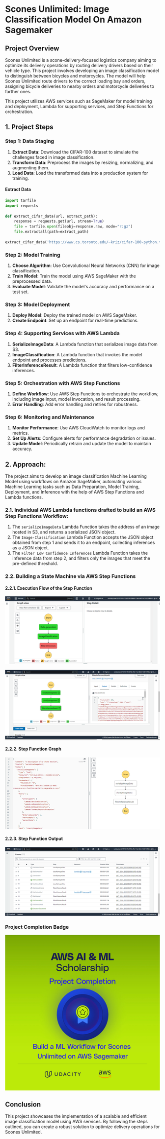 # Scones Unlimited: Image Classification Model On Amazon Sagemaker

## Project Overview

Scones Unlimited is a scone-delivery-focused logistics company aiming to optimize its delivery operations by routing delivery drivers based on their vehicle type. This project involves developing an image classification model to distinguish between bicycles and motorcycles. The model will help Scones Unlimited route drivers to the correct loading bay and orders, assigning bicycle deliveries to nearby orders and motorcycle deliveries to farther ones.

This project utilizes AWS services such as SageMaker for model training and deployment, Lambda for supporting services, and Step Functions for orchestration.

## 1. Project Steps

### Step 1: Data Staging

1. **Extract Data**: Download the CIFAR-100 dataset to simulate the challenges faced in image classification.
2. **Transform Data**: Preprocess the images by resizing, normalizing, and augmenting them.
3. **Load Data**: Load the transformed data into a production system for training.

#### Extract Data

```python
import tarfile
import requests

def extract_cifar_data(url, extract_path):
    response = requests.get(url, stream=True)
    file = tarfile.open(fileobj=response.raw, mode="r:gz")
    file.extractall(path=extract_path)

extract_cifar_data('https://www.cs.toronto.edu/~kriz/cifar-100-python.tar.gz', './data')
```

### Step 2: Model Training

1. **Choose Algorithm**: Use Convolutional Neural Networks (CNN) for image classification.
2. **Train Model**: Train the model using AWS SageMaker with the preprocessed data.
3. **Evaluate Model**: Validate the model's accuracy and performance on a test set.

### Step 3: Model Deployment

1. **Deploy Model**: Deploy the trained model on AWS SageMaker.
2. **Create Endpoint**: Set up an endpoint for real-time predictions.

### Step 4: Supporting Services with AWS Lambda

1. **SerializeImageData**: A Lambda function that serializes image data from S3.
2. **ImageClassification**: A Lambda function that invokes the model endpoint and processes predictions.
3. **FilterInferenceResult**: A Lambda function that filters low-confidence inferences.

### Step 5: Orchestration with AWS Step Functions

1. **Define Workflow**: Use AWS Step Functions to orchestrate the workflow, including image input, model invocation, and result processing.
2. **Error Handling**: Add error handling and retries for robustness.

### Step 6: Monitoring and Maintenance

1. **Monitor Performance**: Use AWS CloudWatch to monitor logs and metrics.
2. **Set Up Alerts**: Configure alerts for performance degradation or issues.
3. **Update Model**: Periodically retrain and update the model to maintain accuracy.

## 2. Approach:

The project aims to develop an image classification Machine Learning Model using workflows on Amazon SageMaker, automating various Machine Learning tasks such as Data Preparation, Model Training, Deployment, and Inference with the help of AWS Step Functions and Lambda functions.

### 2.1. Individual AWS Lambda functions drafted to build an AWS Step Functions Workflow:

1. The `serializeImageData` Lambda Function takes the address of an image hosted in S3, and returns a serialized JSON object.
2. The `Image-Classification` Lambda Function accepts the JSON object obtained from step 1 and sends it to an endpoint, collecting inferences as a JSON object.
3. The `Filter Low Confidence Inferences` Lambda Function takes the inference data from step 2, and filters only the images that meet the pre-defined threshold.

### 2.2. Building a State Machine via AWS Step Functions

#### 2.2.1. Execution Flow of the Step Function

![step-function-snip1.png](images/stepFunctionSnip1.png)

![Execution-Flow-of-The-Step-Function.png](images/ExecutionStepFunction.png)

#### 2.2.2. Step Function Graph

![Step Functions Graph](images/stepFunctionArchietecture.png)

#### 2.2.3. Step Function Output

![Step Function Output](images/StepFunctionExecution.png)

### Project Completion Badge

![Project Completion Badge](images/aws-tailored-p4.webp)

## Conclusion

This project showcases the implementation of a scalable and efficient image classification model using AWS services. By following the steps outlined, you can create a robust solution to optimize delivery operations for Scones Unlimited.
